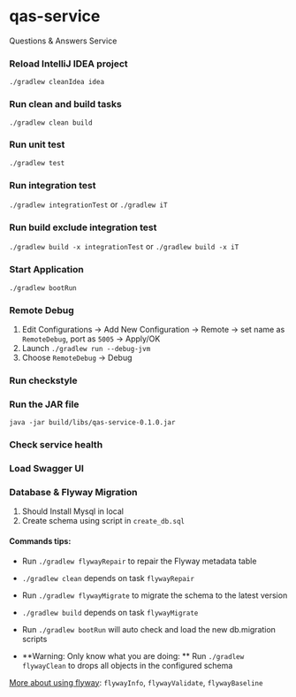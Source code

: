 # qas-service
Questions &amp; Answers Service


### Reload IntelliJ IDEA project
`./gradlew cleanIdea idea`

### Run clean and build tasks
`./gradlew clean build`

### Run unit test
`./gradlew test`

### Run integration test
`./gradlew integrationTest` or `./gradlew iT`

### Run build exclude integration test
`./gradlew build -x integrationTest` or `./gradlew build -x iT`

### Start Application
`./gradlew bootRun`

### Remote Debug
1. Edit Configurations -> Add New Configuration -> Remote -> set name as `RemoteDebug`, port as `5005` -> Apply/OK
2. Launch `./gradlew run --debug-jvm`
3. Choose `RemoteDebug` -> Debug

### Run checkstyle


### Run the JAR file
`java -jar build/libs/qas-service-0.1.0.jar`


### Check service health


### Load Swagger UI


### Database & Flyway Migration
1. Should Install Mysql in local
2. Create schema using script in `create_db.sql`

#### Commands tips:
- Run `./gradlew flywayRepair` to repair the Flyway metadata table
- `./gradlew clean` depends on task `flywayRepair`

- Run `./gradlew flywayMigrate` to migrate the schema to the latest version
- `./gradlew build` depends on task `flywayMigrate`

- Run `./gradlew bootRun` will auto check and load the new db.migration scripts

- **Warning: Only know what you are doing: ** Run `./gradlew flywayClean` to drops all objects in the configured schema

[More about using flyway](https://flywaydb.org/documentation/gradle/): `flywayInfo`, `flywayValidate`, `flywayBaseline`


